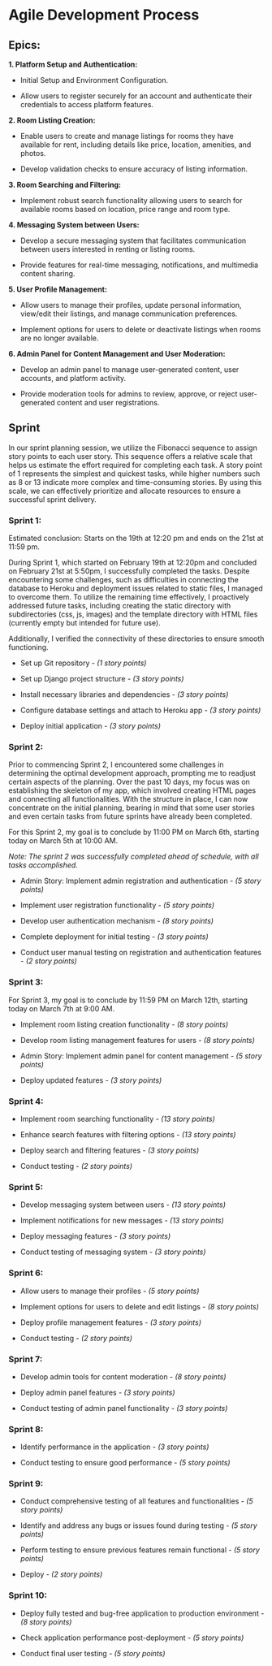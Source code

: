
# Agile Development Process

## Epics:

**1. Platform Setup and Authentication:**

- Initial Setup and Environment Configuration.

- Allow users to register securely for an account and authenticate their credentials to access platform features.

**2.	Room Listing Creation:**

- Enable users to create and manage listings for rooms they have available for rent, including details like price, location, amenities, and photos.

- Develop validation checks to ensure accuracy of listing information.

**3.	Room Searching and Filtering:**

- Implement robust search functionality allowing users to search for available rooms based on location, price range and room type.

**4.	Messaging System between Users:**

- Develop a secure messaging system that facilitates communication between users interested in renting or listing rooms.

- Provide features for real-time messaging, notifications, and multimedia content sharing.

**5.	User Profile Management:**

- Allow users to manage their profiles, update personal information, view/edit their listings, and manage communication preferences.

- Implement options for users to delete or deactivate listings when rooms are no longer available.

**6.	Admin Panel for Content Management and User Moderation:**

- Develop an admin panel to manage user-generated content, user accounts, and platform activity.

- Provide moderation tools for admins to review, approve, or reject user-generated content and user registrations.


## Sprint

In our sprint planning session, we utilize the Fibonacci sequence to assign story points to each user story. This sequence offers a relative scale that helps us estimate the effort required for completing each task. A story point of 1 represents the simplest and quickest tasks, while higher numbers such as 8 or 13 indicate more complex and time-consuming stories. By using this scale, we can effectively prioritize and allocate resources to ensure a successful sprint delivery.

### Sprint 1:

Estimated conclusion: Starts on the 19th at 12:20 pm and ends on the 21st at 11:59 pm.

During Sprint 1, which started on February 19th at 12:20pm and concluded on February 21st at 5:50pm, I successfully completed the tasks.
Despite encountering some challenges, such as difficulties in connecting the database to Heroku and deployment issues related to static files, I managed to overcome them. To utilize the remaining time effectively, I proactively addressed future tasks, including creating the static directory with subdirectories (css, js, images) and the template directory with HTML files (currently empty but intended for future use). 

Additionally, I verified the connectivity of these directories to ensure smooth functioning.

- Set up Git repository - *(1 story points)*

- Set up Django project structure - *(3 story points)*

- Install necessary libraries and dependencies - *(3 story points)*

- Configure database settings and attach to Heroku app - *(3 story points)*

- Deploy initial application - *(3 story points)*

### Sprint 2:

Prior to commencing Sprint 2, I encountered some challenges in determining the optimal development approach, prompting me to readjust certain aspects of the planning. Over the past 10 days, my focus was on establishing the skeleton of my app, which involved creating HTML pages and connecting all functionalities. With the structure in place, I can now concentrate on the initial planning, bearing in mind that some user stories and even certain tasks from future sprints have already been completed.

For this Sprint 2, my goal is to conclude by 11:00 PM on March 6th, starting today on March 5th at 10:00 AM.

*Note: The sprint 2 was successfully completed ahead of schedule, with all tasks accomplished.*

- Admin Story: Implement admin registration and authentication - *(5 story points)*

- Implement user registration functionality - *(5 story points)*

- Develop user authentication mechanism - *(8 story points)*

- Complete deployment for initial testing - *(3 story points)*

- Conduct user manual testing on registration and authentication features - *(2 story points)*

### Sprint 3:

For Sprint 3, my goal is to conclude by 11:59 PM on March 12th, starting today on March 7th at 9:00 AM.

- Implement room listing creation functionality - *(8 story points)*

- Develop room listing management features for users - *(8 story points)*

- Admin Story: Implement admin panel for content management - *(5 story points)*

- Deploy updated features - *(3 story points)*

### Sprint 4:

- Implement room searching functionality - *(13 story points)*

- Enhance search features with filtering options - *(13 story points)*

- Deploy search and filtering features - *(3 story points)*

- Conduct testing - *(2 story points)*

### Sprint 5:

- Develop messaging system between users - *(13 story points)*

- Implement notifications for new messages - *(13 story points)*

- Deploy messaging features - *(3 story points)*

- Conduct testing of messaging system - *(3 story points)*

### Sprint 6:

- Allow users to manage their profiles - *(5 story points)*

- Implement options for users to delete and edit listings - *(8 story points)*

- Deploy profile management features - *(3 story points)*

- Conduct testing - *(2 story points)*

### Sprint 7:

- Develop admin tools for content moderation - *(8 story points)*

- Deploy admin panel features - *(3 story points)*

- Conduct testing of admin panel functionality - *(3 story points)*

### Sprint 8:

- Identify performance in the application - *(3 story points)*

- Conduct testing to ensure good performance - *(5 story points)*

### Sprint 9:

- Conduct comprehensive testing of all features and functionalities - *(5 story points)*

- Identify and address any bugs or issues found during testing - *(5 story points)*

- Perform testing to ensure previous features remain functional - *(5 story points)*

- Deploy - *(2 story points)*

### Sprint 10:

- Deploy fully tested and bug-free application to production environment - *(8 story points)*

- Check application performance post-deployment - *(5 story points)*

- Conduct final user testing - *(5 story points)*